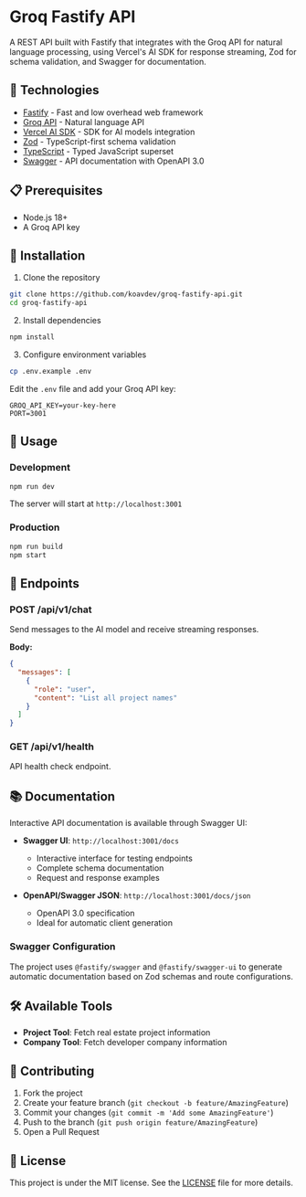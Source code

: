 # Groq Fastify API

A REST API built with Fastify that integrates with the Groq API for natural language processing, using Vercel's AI SDK for response streaming, Zod for schema validation, and Swagger for documentation.

## 🚀 Technologies

- [Fastify](https://www.fastify.io/) - Fast and low overhead web framework
- [Groq API](https://groq.com/) - Natural language API
- [Vercel AI SDK](https://sdk.vercel.ai/docs) - SDK for AI models integration
- [Zod](https://zod.dev/) - TypeScript-first schema validation
- [TypeScript](https://www.typescriptlang.org/) - Typed JavaScript superset
- [Swagger](https://swagger.io/) - API documentation with OpenAPI 3.0

## 📋 Prerequisites

- Node.js 18+
- A Groq API key

## 🔧 Installation

1. Clone the repository
```bash
git clone https://github.com/koavdev/groq-fastify-api.git
cd groq-fastify-api
```

2. Install dependencies
```bash
npm install
```

3. Configure environment variables
```bash
cp .env.example .env
```
Edit the `.env` file and add your Groq API key:
```env
GROQ_API_KEY=your-key-here
PORT=3001
```

## 🚀 Usage

### Development

```bash
npm run dev
```

The server will start at `http://localhost:3001`

### Production

```bash
npm run build
npm start
```

## 📝 Endpoints

### POST /api/v1/chat

Send messages to the AI model and receive streaming responses.

**Body:**
```json
{
  "messages": [
    {
      "role": "user",
      "content": "List all project names"
    }
  ]
}
```

### GET /api/v1/health

API health check endpoint.

## 📚 Documentation

Interactive API documentation is available through Swagger UI:

- **Swagger UI**: `http://localhost:3001/docs`
  - Interactive interface for testing endpoints
  - Complete schema documentation
  - Request and response examples

- **OpenAPI/Swagger JSON**: `http://localhost:3001/docs/json`
  - OpenAPI 3.0 specification
  - Ideal for automatic client generation

### Swagger Configuration

The project uses `@fastify/swagger` and `@fastify/swagger-ui` to generate automatic documentation based on Zod schemas and route configurations.

## 🛠️ Available Tools

- **Project Tool**: Fetch real estate project information
- **Company Tool**: Fetch developer company information

## 🤝 Contributing

1. Fork the project
2. Create your feature branch (`git checkout -b feature/AmazingFeature`)
3. Commit your changes (`git commit -m 'Add some AmazingFeature'`)
4. Push to the branch (`git push origin feature/AmazingFeature`)
5. Open a Pull Request

## 📝 License

This project is under the MIT license. See the [LICENSE](LICENSE) file for more details.